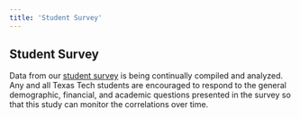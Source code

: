 ```yaml
---
title: 'Student Survey'
---
```


## Student Survey

Data from our [student survey](https://forms.gle/qmQmnfZQYha1o6ys5) is being continually compiled and analyzed. Any and all Texas Tech students are encouraged to respond to the general demographic, financial, and academic questions presented in the survey so that this study can monitor the correlations over time.
